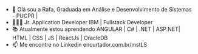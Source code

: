 - 👋 Olá sou a Rafa, Graduada em Análise e Desenvolvimento de Sistemas - PUCPR |
- 👩🏻‍🎓 Jr. Application Developer IBM | Fullstack Developer
- 📚 Atualmente estou aprendendo ANGULAR | C# | .NET | ASP.NET| HTML | CSS | JS | ReactJs | OracleDB 
- 📫 Me encontre no Linkedin encurtador.com.br/mstLS 

<!---
rafaelaandradec/rafaelaandradec is a special ✨ repository because its `README.md` (this file) appears on your GitHub profile.
You can click the Preview link to take a look at your changes.
--->
